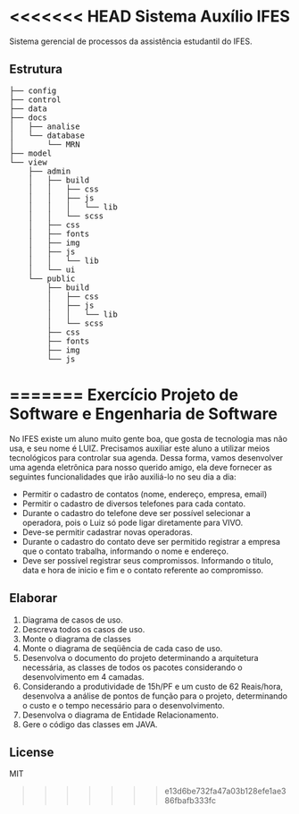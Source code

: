 <<<<<<< HEAD
Sistema Auxílio IFES
====================
Sistema gerencial de processos da assistência estudantil do IFES.

## Estrutura
<pre>
├── config
├── control
├── data
├── docs
│   ├── analise
│   └── database
│       └── MRN
├── model
└── view
    ├── admin
    │   ├── build
    │   │   ├── css
    │   │   ├── js
    │   │   │   └── lib
    │   │   └── scss
    │   ├── css
    │   ├── fonts
    │   ├── img
    │   ├── js
    │   │   └── lib
    │   └── ui
    └── public
        ├── build
        │   ├── css
        │   ├── js
        │   │   └── lib
        │   └── scss
        ├── css
        ├── fonts
        ├── img
        └── js
</pre>
=======
Exercício Projeto de Software e Engenharia de Software
======================================================

No IFES existe um aluno muito gente boa, que gosta de tecnologia mas não usa, e seu nome é LUIZ. Precisamos auxiliar este aluno a utilizar meios tecnológicos para controlar sua agenda. Dessa forma, vamos desenvolver uma agenda eletrônica para nosso querido amigo, ela deve fornecer as seguintes funcionalidades que irão auxiliá-lo no seu dia a dia:

* Permitir o cadastro de contatos (nome, endereço, empresa, email)
* Permitir o cadastro de diversos telefones para cada contato.
* Durante o cadastro do telefone deve ser possível selecionar a operadora, pois o Luiz só pode ligar diretamente para VIVO.
* Deve-se permitir cadastrar novas operadoras.
* Durante o cadastro do contato deve ser permitido registrar a empresa que o contato trabalha, informando o nome e endereço.
* Deve ser possível registrar seus compromissos. Informando o titulo, data e hora de inicio e fim e o contato referente ao compromisso.

Elaborar
--------

1.  Diagrama de casos de uso.
2.	Descreva todos os casos de uso.
3.	Monte o diagrama de classes
4.	Monte o diagrama de seqüência de cada caso de uso.
5.	Desenvolva o documento do projeto determinando a arquitetura necessária, as classes de todos os pacotes considerando o desenvolvimento em 4 camadas.
6.	Considerando a produtividade de 15h/PF e um custo de 62 Reais/hora, desenvolva a análise de pontos de função para o projeto, determinando o custo e o tempo necessário para o desenvolvimento.
7.	Desenvolva o diagrama de Entidade Relacionamento.
8.	Gere o código das classes em JAVA.

License
----

MIT
>>>>>>> e13d6be732fa47a03b128efe1ae386fbafb333fc
